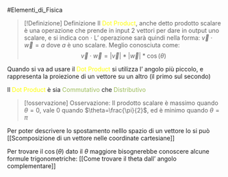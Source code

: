 #Elementi_di_Fisica
>[!Definizione] Definizione
>Il <font color="#ffff00">Dot Product</font>, anche detto prodotto scalare è una operazione che prende in input 2 vettori per dare in output uno scalare, e si indica con $\cdot$
>L’ operazione sarà quindi nella forma: $\vec{v}\cdot \vec{w}=a$ dove $a$ è uno scalare.
>Meglio conosciuta come:
> $$\vec{v}\cdot \vec{w} = |\vec{v}|* |\vec{w}|*\cos(\theta)$$

Quando si va ad usare il <font color="#ffff00">Dot Product</font> si utilizza l’ angolo più piccolo, e rappresenta la proiezione di un vettore su un altro (il primo sul secondo)

Il <font color="#ffff00">Dot Product</font> è sia <font color="#9bbb59">Commutativo</font> che <font color="#9bbb59">Distributivo</font>

>[!osservazione] Osservazione:
>Il prodotto scalare è massimo quando $\theta=0$,
>vale $0$ quando $\theta=\frac{\pi}{2}$,
>ed è minimo quando $\theta=\pi$

Per poter descrivere lo spostamento nelllo spazio di un vettore lo si può [[Scomposizione di un vettore nelle coordinate cartesiane]]

Per trovare il $\cos(\theta)$ dato il $\theta$ maggiore bisognerebbe conoscere alcune formule trigonometriche: [[Come trovare il theta dall’ angolo complementare]]
